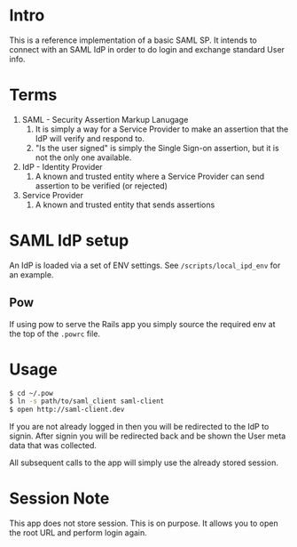 # Intro

This is a reference implementation of a basic SAML SP.  It intends to connect with an SAML IdP in order to do login and exchange standard User info.

# Terms

1. SAML - Security Assertion Markup Lanugage
    1. It is simply a way for a Service Provider to make an assertion that the IdP will verify and respond to.
    1. "Is the user signed" is simply the Single Sign-on assertion, but it is not the only one available.
1. IdP - Identity Provider
    1. A known and trusted entity where a Service Provider can send assertion to be verified (or rejected)
1. Service Provider
    1. A known and trusted entity that sends assertions
    
# SAML IdP setup

An IdP is loaded via a set of ENV settings.  See `/scripts/local_ipd_env` for an example.

## Pow

If using pow to serve the Rails app you simply source the required env at the top of the `.powrc` file.

# Usage

```bash
$ cd ~/.pow
$ ln -s path/to/saml_client saml-client
$ open http://saml-client.dev
```

If you are not already logged in then you will be redirected to the IdP to signin.  After signin you will be redirected back and be shown the User meta data that was collected.

All subsequent calls to the app will simply use the already stored session.

# Session Note

This app does not store session.  This is on purpose.  It allows you to open the root URL and perform login again.
